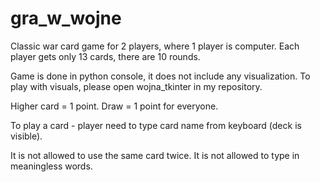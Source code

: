 # gra_w_wojne

Classic war card game for 2 players, where 1 player is computer. Each player gets only 13 cards, there are 10 rounds.

Game is done in python console, it does not include any visualization. To play with visuals, please open wojna_tkinter in my repository.

Higher card = 1 point. Draw = 1 point for everyone.

To play a card - player need to type card name from keyboard (deck is visible).

It is not allowed to use the same card twice. It is not allowed to type in meaningless words.
